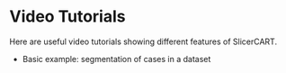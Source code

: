 # Video Tutorials

Here are useful video tutorials showing different features of SlicerCART.

* Basic example: segmentation of cases in a dataset